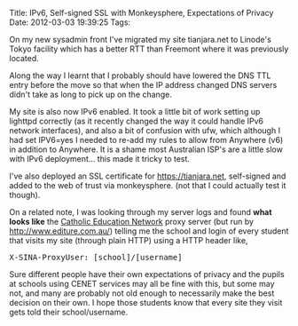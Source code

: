 Title: IPv6, Self-signed SSL with Monkeysphere, Expectations of Privacy
Date: 2012-03-03 19:39:25
Tags: 

On my new sysadmin front I've migrated my site tianjara.net to Linode's Tokyo facility which has a better RTT than Freemont where it was previously located.

Along the way I learnt that I probably should have lowered the DNS TTL entry before the move so that when the IP address changed DNS servers didn't take as long to pick up on the change.

My site is also now IPv6 enabled. It took a little bit of work setting up lighttpd correctly (as it recently changed the way it could handle IPv6 network interfaces), and also a bit of confusion with ufw, which although I had set IPV6=yes I needed to re-add my rules to allow from Anywhere (v6) in addition to Anywhere. It is a shame most Australian ISP's are a little slow with IPv6 deployment... this made it tricky to test.

I've also deployed an SSL certificate for https://tianjara.net, self-signed and added to the web of trust via monkeysphere. (not that I could actually test it though).

On a related note, I was looking through my server logs and found <strong>what looks like</strong> the <a href="http://cenet.catholic.edu.au/">Catholic Education Network</a> proxy server (but run by http://www.editure.com.au/) telling me the school and login of every student that visits my site (through plain HTTP) using a HTTP header like,
<pre>X-SINA-ProxyUser: [school]/[username]</pre>
Sure different people have their own expectations of privacy and the pupils at schools using CENET services may all be fine with this, but some may not, and many are probably not old enough to necessarily make the best decision on their own. I hope those students know that every site they visit gets told their school/username.